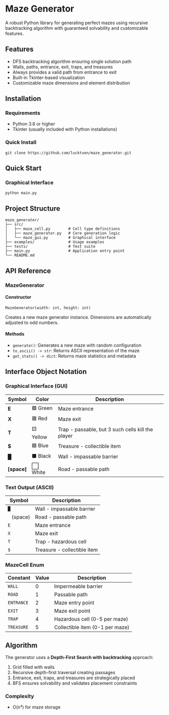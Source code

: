 # Maze Generator

A robust Python library for generating perfect mazes using recursive backtracking algorithm with guaranteed solvability and customizable features.

## Features

- DFS backtracking algorithm ensuring single solution path
- Walls, paths, entrance, exit, traps, and treasures
- Always provides a valid path from entrance to exit
- Built-in Tkinter-based visualization
- Customizable maze dimensions and element distribution

## Installation

### Requirements
- Python 3.8 or higher
- Tkinter (usually included with Python installations)

### Quick Install
```
git clone https://github.com/lucktven/maze_generator.git
```

## Quick Start

### Graphical Interface
```
python main.py
```

## Project Structure

```
maze_generator/
├── src/
│   ├── maze_cell.py        # Cell type definitions
│   ├── maze_generator.py   # Core generation logic
│   └── maze_gui.py         # Graphical interface
├── examples/               # Usage examples
├── tests/                  # Test suite
├── main.py                 # Application entry point
└── README.md
```

## API Reference

### MazeGenerator

#### Constructor
```
MazeGenerator(width: int, height: int)
```
Creates a new maze generator instance. Dimensions are automatically adjusted to odd numbers.

#### Methods

- `generate()`: Generates a new maze with random configuration
- `to_ascii() -> str`: Returns ASCII representation of the maze
- `get_stats() -> dict`: Returns maze statistics and metadata


## Interface Object Notation

### Graphical Interface (GUI)

| Symbol      | Color     | Description                                       |
|-------------|-----------|---------------------------------------------------|
| **E**       | 🟩 Green  | Maze entrance                                     |
| **X**       | 🟥 Red    | Maze exit                                         |
| **T**       | 🟨 Yellow | Trap - passable, but 3 such cells kill the player |
| **$**       | 🟦 Blue   | Treasure - collectible item                       |
| **█**       | ⬛ Black   | Wall - impassable barrier                         |
| **[space]** | ⬜ White   | Road - passable path                              |

### Text Output (ASCII)

| Symbol      | Description                 |
|-------------|-----------------------------|
| `█`         | Wall - impassable barrier   |
| ` ` (space) | Road - passable path        |
| `E`         | Maze entrance               |
| `X`         | Maze exit                   |
| `T`         | Trap - hazardous cell       |
| `$`         | Treasure - collectible item |


### MazeCell Enum
| Constant   | Value | Description                     |
|------------|-------|---------------------------------|
| `WALL`     | 0     | Impermeable barrier             |
| `ROAD`     | 1     | Passable path                   |
| `ENTRANCE` | 2     | Maze entry point                |
| `EXIT`     | 3     | Maze exit point                 |
| `TRAP`     | 4     | Hazardous cell (0-5 per maze)   |
| `TREASURE` | 5     | Collectible item (0-1 per maze) |

## Algorithm

The generator uses a **Depth-First Search with backtracking** approach:

1. Grid filled with walls
2. Recursive depth-first traversal creating passages
3. Entrance, exit, traps, and treasures are strategically placed
4. BFS ensures solvability and validates placement constraints

### Complexity
- O(n²) for maze storage



